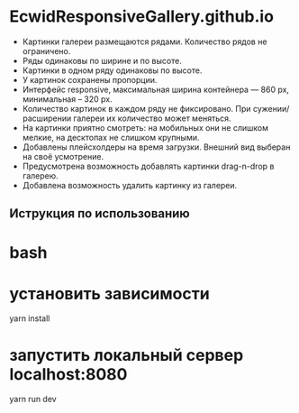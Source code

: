 # EcwidResponsiveGallery.github.io
- Картинки галереи размещаются рядами. Количество рядов не ограничено.
- Ряды одинаковы по ширине и по высоте. 
- Картинки в одном ряду одинаковы по высоте.
- У картинок сохранены пропорции.
- Интерфейс responsive, максимальная ширина контейнера — 860 px, минимальная – 320 px.
- Количество картинок в каждом ряду не фиксировано. При сужении/расширении галереи их количество может меняться. 
- На картинки приятно смотреть: на мобильных они не слишком мелкие, на десктопах не слишком крупными.
- Добавлены плейсхолдеры на время загрузки. Внешний вид выберан на своё усмотрение.
- Предусмотрена возможность добавлять картинки drag-n-drop в галерею.
- Добавлена возможность удалить картинку из галереи.

## Иструкция по использованию

# bash
# установить зависимости
yarn install

# запустить локальный сервер localhost:8080
yarn run dev